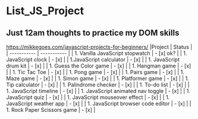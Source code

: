 # List_JS_Project
## Just 12am thoughts to practice my DOM skills

https://mikkegoes.com/javascript-projects-for-beginners/
|Project | Status |
| ----------- | ----------- |
| 1. Vanilla JavaScript stopwatch | - [x] ok?  |
| 1. JavaScript clock | - [x] |
| 1.JavaScript calculator | - [x] |
| 1. JavaScript drum kit | - [x] |
| 1. Guess the Color game | - [x] |
| 1. Hangman game | - [x] |
| 1. Tic Tac Toe | - [x] |
| 1. Pong game | - [x] |
| 1. Pairs game | - [x] |
| 1. Maze game | - [x] |
| 1. Simon game | - [x] |
| 1. Platformer game | - [x] |
| 1. Tip calculator | - [x] |
| 1. Palindrome checker | - [x] |
| 1. To-do list | - [x] |
| 1. JavaScript timeline | - [x] |
| 1. JavaScript animated nav toggle | - [x] |
| 1. JavaScript quiz | - [x] |
| 1. JavaScript mouseover effect | - [x] |
| 1. JavaScript weather app | - [x] |
| 1. JavaScript browser code editor | - [x] |
| 1. Rock Paper Scissors game | - [x] |

